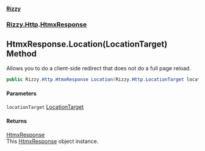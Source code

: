 #### [Rizzy](index 'index')
### [Rizzy.Http](Rizzy.Http 'Rizzy.Http').[HtmxResponse](Rizzy.Http.HtmxResponse 'Rizzy.Http.HtmxResponse')

## HtmxResponse.Location(LocationTarget) Method

Allows you to do a client-side redirect that does not do a full page reload.

```csharp
public Rizzy.Http.HtmxResponse Location(Rizzy.Http.LocationTarget locationTarget);
```
#### Parameters

<a name='Rizzy.Http.HtmxResponse.Location(Rizzy.Http.LocationTarget).locationTarget'></a>

`locationTarget` [LocationTarget](Rizzy.Http.LocationTarget 'Rizzy.Http.LocationTarget')

#### Returns
[HtmxResponse](Rizzy.Http.HtmxResponse 'Rizzy.Http.HtmxResponse')  
This [HtmxResponse](Rizzy.Http.HtmxResponse 'Rizzy.Http.HtmxResponse') object instance.